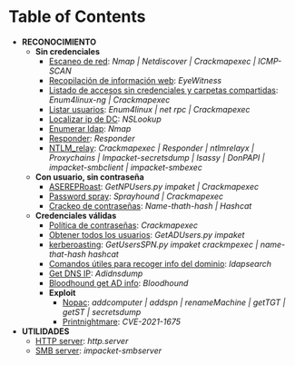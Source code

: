# **Table of Contents**
  
- **RECONOCIMIENTO**
  - **Sin credenciales**
    - [Escaneo de red](no_credentials/scan_network/): _Nmap | Netdiscover | Crackmapexec | ICMP-SCAN_
    - [Recopilación de información web](no_credentials/scan_network/): _EyeWitness_
    - [Listado de accesos sin credenciales y carpetas compartidas](no_credentials/list_guest_access_on_smb_share/): _Enum4linux-ng | Crackmapexec_
    - [Listar usuarios](no_credentials/find_user_list/): _Enum4linux | net rpc | Crackmapexec_
    - [Localizar ip de DC](no_credentials/find_dc_ip/): _NSLookup_
    - [Enumerar ldap](no_credentials/enumerate_ldap/): _Nmap_
    - [Responder](no_credentials/responder/): _Responder_
    - [NTLM_relay](no_credentials/NTLM_relay/): _Crackmapexec | Responder | ntlmrelayx | Proxychains | Impacket-secretsdump | lsassy | DonPAPI | impacket-smbclient | impacket-smbexec_
  - **Con usuario, sin contraseña**
    - [ASEREPRoast](user_but_no_credentials/ASREPRoast/): _GetNPUsers.py impaket | Crackmapexec_
    - [Password spray](user_but_no_credentials/password_spray/): _Sprayhound | Crackmapexec_
    - [Crackeo de contraseñas](user_but_no_credentials/crack_passwords/): _Name-thath-hash | Hashcat_
  - **Credenciales válidas**
    - [Política de contraseñas](valid_credentials/pass_pol/): _Crackmapexec_
    - [Obtener todos los usuarios](valid_credentials/get_all_users/): _GetADUsers.py impaket_
    - [kerberoasting](valid_credentials/kerberoasting/): _GetUsersSPN.py impaket crackmpexec | name-that-hash hashcat_
    - [Comandos útiles para recoger info del dominio](valid_credentials/useful_domain_info/): _ldapsearch_
    - [Get DNS IP](valid_credentials/get_dns/): _Adidnsdump_
    - [Bloodhound get AD info](valid_credentials/bloodhound/): _Bloodhound_
    - **Exploit**
      - [Nopac](valid_credentials/nopac/): _addcomputer | addspn | renameMachine | getTGT | getST | secretsdump_
      - [Printnightmare](valid_credentials/printnightmare/): _CVE-2021-1675_
- **UTILIDADES**
  - [HTTP server](utilities/Enable_servers_to_share_load_or_upload_content/): _http.server_
  - [SMB server](utilities/Enable_servers_to_share_load_or_upload_content/): _impacket-smbserver_
